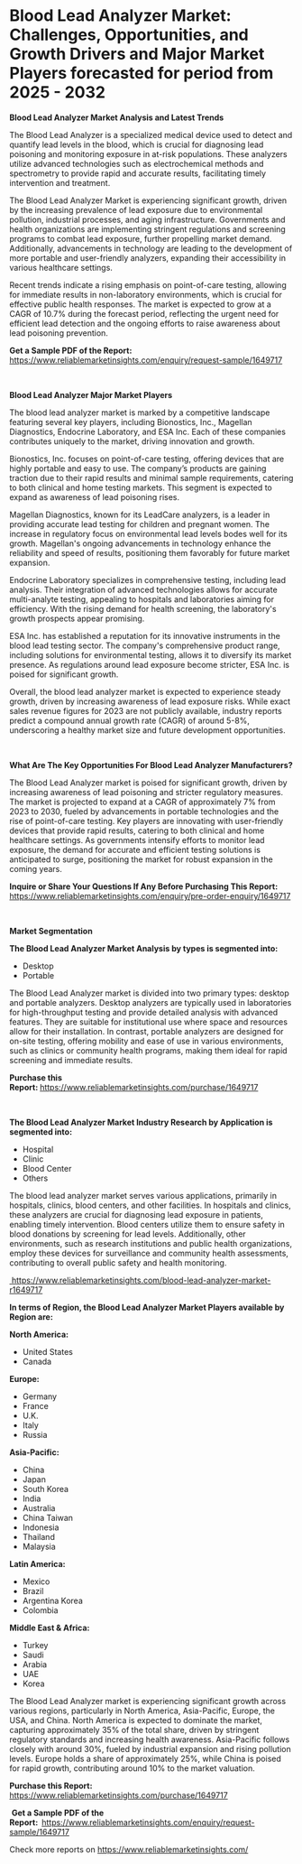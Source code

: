 <p><h1>Blood Lead Analyzer Market: Challenges, Opportunities, and Growth Drivers and Major Market Players forecasted for period from 2025 - 2032</h1></p><p><strong>Blood Lead Analyzer Market Analysis and Latest Trends</strong></p>
<p><p>The Blood Lead Analyzer is a specialized medical device used to detect and quantify lead levels in the blood, which is crucial for diagnosing lead poisoning and monitoring exposure in at-risk populations. These analyzers utilize advanced technologies such as electrochemical methods and spectrometry to provide rapid and accurate results, facilitating timely intervention and treatment.</p><p>The Blood Lead Analyzer Market is experiencing significant growth, driven by the increasing prevalence of lead exposure due to environmental pollution, industrial processes, and aging infrastructure. Governments and health organizations are implementing stringent regulations and screening programs to combat lead exposure, further propelling market demand. Additionally, advancements in technology are leading to the development of more portable and user-friendly analyzers, expanding their accessibility in various healthcare settings.</p><p>Recent trends indicate a rising emphasis on point-of-care testing, allowing for immediate results in non-laboratory environments, which is crucial for effective public health responses. The market is expected to grow at a CAGR of 10.7% during the forecast period, reflecting the urgent need for efficient lead detection and the ongoing efforts to raise awareness about lead poisoning prevention.</p></p>
<p><strong>Get a Sample PDF of the Report:&nbsp;</strong> <a href="https://www.reliablemarketinsights.com/enquiry/request-sample/1649717?utm_campaign=2317&utm_medium=2&utm_source=Github&utm_content=ia&utm_term=03032025&utm_id=blood-lead-analyzer">https://www.reliablemarketinsights.com/enquiry/request-sample/1649717</a></p>
<p>&nbsp;</p>
<p><strong>Blood Lead Analyzer Major Market Players</strong></p>
<p><p>The blood lead analyzer market is marked by a competitive landscape featuring several key players, including Bionostics, Inc., Magellan Diagnostics, Endocrine Laboratory, and ESA Inc. Each of these companies contributes uniquely to the market, driving innovation and growth.</p><p>Bionostics, Inc. focuses on point-of-care testing, offering devices that are highly portable and easy to use. The company’s products are gaining traction due to their rapid results and minimal sample requirements, catering to both clinical and home testing markets. This segment is expected to expand as awareness of lead poisoning rises.</p><p>Magellan Diagnostics, known for its LeadCare analyzers, is a leader in providing accurate lead testing for children and pregnant women. The increase in regulatory focus on environmental lead levels bodes well for its growth. Magellan's ongoing advancements in technology enhance the reliability and speed of results, positioning them favorably for future market expansion.</p><p>Endocrine Laboratory specializes in comprehensive testing, including lead analysis. Their integration of advanced technologies allows for accurate multi-analyte testing, appealing to hospitals and laboratories aiming for efficiency. With the rising demand for health screening, the laboratory's growth prospects appear promising.</p><p>ESA Inc. has established a reputation for its innovative instruments in the blood lead testing sector. The company's comprehensive product range, including solutions for environmental testing, allows it to diversify its market presence. As regulations around lead exposure become stricter, ESA Inc. is poised for significant growth.</p><p>Overall, the blood lead analyzer market is expected to experience steady growth, driven by increasing awareness of lead exposure risks. While exact sales revenue figures for 2023 are not publicly available, industry reports predict a compound annual growth rate (CAGR) of around 5-8%, underscoring a healthy market size and future development opportunities.</p></p>
<p>&nbsp;</p>
<p><strong>What Are The Key Opportunities For Blood Lead Analyzer Manufacturers?</strong></p>
<p><p>The Blood Lead Analyzer market is poised for significant growth, driven by increasing awareness of lead poisoning and stricter regulatory measures. The market is projected to expand at a CAGR of approximately 7% from 2023 to 2030, fueled by advancements in portable technologies and the rise of point-of-care testing. Key players are innovating with user-friendly devices that provide rapid results, catering to both clinical and home healthcare settings. As governments intensify efforts to monitor lead exposure, the demand for accurate and efficient testing solutions is anticipated to surge, positioning the market for robust expansion in the coming years.</p></p>
<p><strong>Inquire or Share Your Questions If Any Before Purchasing This Report:</strong> <a href="https://www.reliablemarketinsights.com/enquiry/pre-order-enquiry/1649717?utm_campaign=2317&utm_medium=2&utm_source=Github&utm_content=ia&utm_term=03032025&utm_id=blood-lead-analyzer">https://www.reliablemarketinsights.com/enquiry/pre-order-enquiry/1649717</a></p>
<p>&nbsp;</p>
<p><strong>Market Segmentation</strong></p>
<p><strong>The Blood Lead Analyzer Market Analysis by types is segmented into:</strong></p>
<p><ul><li>Desktop</li><li>Portable</li></ul></p>
<p><p>The Blood Lead Analyzer market is divided into two primary types: desktop and portable analyzers. Desktop analyzers are typically used in laboratories for high-throughput testing and provide detailed analysis with advanced features. They are suitable for institutional use where space and resources allow for their installation. In contrast, portable analyzers are designed for on-site testing, offering mobility and ease of use in various environments, such as clinics or community health programs, making them ideal for rapid screening and immediate results.</p></p>
<p><strong>Purchase this Report:&nbsp;</strong><a href="https://www.reliablemarketinsights.com/purchase/1649717?utm_campaign=2317&utm_medium=2&utm_source=Github&utm_content=ia&utm_term=03032025&utm_id=blood-lead-analyzer">https://www.reliablemarketinsights.com/purchase/1649717</a></p>
<p>&nbsp;</p>
<p><strong>The Blood Lead Analyzer Market Industry Research by Application is segmented into:</strong></p>
<p><ul><li>Hospital</li><li>Clinic</li><li>Blood Center</li><li>Others</li></ul></p>
<p><p>The blood lead analyzer market serves various applications, primarily in hospitals, clinics, blood centers, and other facilities. In hospitals and clinics, these analyzers are crucial for diagnosing lead exposure in patients, enabling timely intervention. Blood centers utilize them to ensure safety in blood donations by screening for lead levels. Additionally, other environments, such as research institutions and public health organizations, employ these devices for surveillance and community health assessments, contributing to overall public safety and health monitoring.</p></p>
<p><a href="https://www.reliablemarketinsights.com/blood-lead-analyzer-market-r1649717?utm_campaign=2317&utm_medium=2&utm_source=Github&utm_content=ia&utm_term=03032025&utm_id=blood-lead-analyzer">&nbsp;https://www.reliablemarketinsights.com/blood-lead-analyzer-market-r1649717</a></p>
<p><strong>In terms of Region, the Blood Lead Analyzer Market Players available by Region are:</strong></p>
<p>
    <p> <strong> North America: </strong>
        <ul>
            <li>United States</li>
            <li>Canada</li>
        </ul>
        </p> 
    <p> <strong> Europe: </strong>
        <ul>
            <li>Germany</li>
            <li>France</li>
            <li>U.K.</li>
            <li>Italy</li>
            <li>Russia</li>
        </ul>
        </p> 
    <p> <strong> Asia-Pacific: </strong>
        <ul>
            <li>China</li>
            <li>Japan</li>
            <li>South Korea</li>
            <li>India</li>
            <li>Australia</li>
            <li>China Taiwan</li>
            <li>Indonesia</li>
            <li>Thailand</li>
            <li>Malaysia</li>
        </ul>
        </p> 
    <p> <strong> Latin America: </strong>
        <ul>
            <li>Mexico</li>
            <li>Brazil</li>
            <li>Argentina Korea</li>
            <li>Colombia</li>
        </ul>
        </p> 
    <p> <strong> Middle East & Africa: </strong>
        <ul>
            <li>Turkey</li>
            <li>Saudi</li>
            <li>Arabia</li>
            <li>UAE</li>
            <li>Korea</li>
        </ul>
    </p>
    </p>
<p><p>The Blood Lead Analyzer market is experiencing significant growth across various regions, particularly in North America, Asia-Pacific, Europe, the USA, and China. North America is expected to dominate the market, capturing approximately 35% of the total share, driven by stringent regulatory standards and increasing health awareness. Asia-Pacific follows closely with around 30%, fueled by industrial expansion and rising pollution levels. Europe holds a share of approximately 25%, while China is poised for rapid growth, contributing around 10% to the market valuation.</p></p>
<p><strong>Purchase this Report: </strong><a href="https://www.reliablemarketinsights.com/purchase/1649717?utm_campaign=2317&utm_medium=2&utm_source=Github&utm_content=ia&utm_term=03032025&utm_id=blood-lead-analyzer">https://www.reliablemarketinsights.com/purchase/1649717</a></p>
<p>&nbsp;<strong>Get a Sample PDF of the Report:&nbsp;&nbsp;</strong><a href="https://www.reliablemarketinsights.com/enquiry/request-sample/1649717?utm_campaign=2317&utm_medium=2&utm_source=Github&utm_content=ia&utm_term=03032025&utm_id=blood-lead-analyzer">https://www.reliablemarketinsights.com/enquiry/request-sample/1649717</a></p>
<p><strong></strong></p>
<p>Check more reports on <a href="https://www.reliablemarketinsights.com/?utm_campaign=2317&utm_medium=2&utm_source=Github&utm_content=ia&utm_term=03032025&utm_id=blood-lead-analyzer">https://www.reliablemarketinsights.com/</a></p>